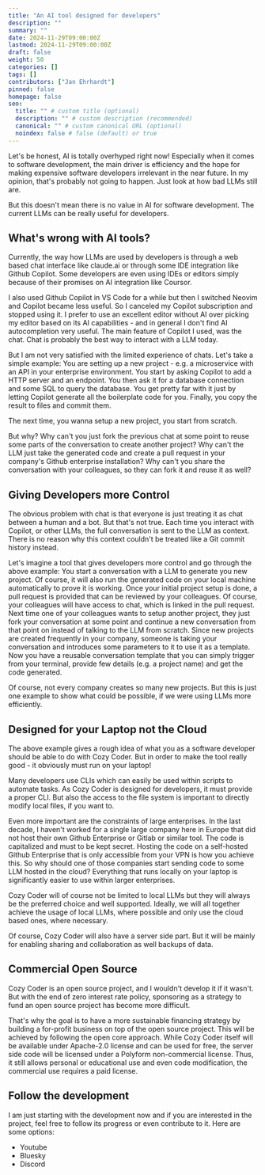 ```yaml
---
title: "An AI tool designed for developers"
description: ""
summary: ""
date: 2024-11-29T09:00:00Z
lastmod: 2024-11-29T09:00:00Z
draft: false
weight: 50
categories: []
tags: []
contributors: ["Jan Ehrhardt"]
pinned: false
homepage: false
seo:
  title: "" # custom title (optional)
  description: "" # custom description (recommended)
  canonical: "" # custom canonical URL (optional)
  noindex: false # false (default) or true
---
```


Let's be honest, AI is totally overhyped right now! Especially when it comes to software development, the main driver is efficiency and the hope for making expensive software developers irrelevant in the near future. In my opinion, that's probably not going to happen. Just look at how bad LLMs still are.

But this doesn't mean there is no value in AI for software development. The current LLMs can be really useful for developers.

## What's wrong with AI tools?

Currently, the way how LLMs are used by developers is through a web based chat interface like claude.ai or through some IDE integration like Github Copilot. Some developers are even using IDEs or editors simply because of their promises on AI integration like Coursor.

I also used Github Copilot in VS Code for a while but then I switched Neovim and Copilot became less useful. So I canceled my Copilot subscription and stopped using it. I prefer to use an excellent editor without AI over picking my editor based on its AI capabilities - and in general I don't find AI autocompletion very useful. The main feature of Copilot I used, was the chat. Chat is probably the best way to interact with a LLM today.

But I am not very satisfied with the limited experience of chats. Let's take a simple example:
You are setting up a new project - e.g. a microservice with an API in your enterprise environment. You start by asking Copilot to add a HTTP server and an endpoint. You then ask it for a database connection and some SQL to query the database. You get pretty far with it just by letting Copilot generate all the boilerplate code for you. Finally, you copy the result to files and commit them. 

The next time, you wanna setup a new project, you start from scratch.

But why? Why can't you just fork the previous chat at some point to reuse some parts of the conversation to create another project? Why can't the LLM just take the generated code and create a pull request in your company's Github enterprise installation? Why can't you share the conversation with your colleagues, so they can fork it and reuse it as well?

## Giving Developers more Control

The obvious problem with chat is that everyone is just treating it as chat between a human and a bot. But that's not true. Each time you interact with Copilot, or other LLMs, the full conversation is sent to the LLM as context. There is no reason why this context couldn't be treated like a Git commit history instead.

Let's imagine a tool that gives developers more control and go through the above example:
You start a conversation with a LLM to generate you new project. Of course, it will also run the generated code on your local machine automatically to prove it is working. Once your initial project setup is done, a pull request is provided that can be reviewed by your colleagues. Of course, your colleagues will have access to chat, which is linked in the pull request. Next time one of your colleagues wants to setup another project, they just fork your conversation at some point and continue a new conversation from that point on instead of talking to the LLM from scratch. Since new projects are created frequently in your company, someone is taking your conversation and introduces some parameters to it to use it as a template. Now you have a reusable conversation template that you can simply trigger from your terminal, provide few details (e.g. a project name) and get the code generated.

Of course, not every company creates so many new projects. But this is just one example to show what could be possible, if we were using LLMs more efficiently.

## Designed for your Laptop not the Cloud

The above example gives a rough idea of what you as a software developer should be able to do with Cozy Coder. But in order to make the tool really good - it obviously must run on your laptop!

Many developers use CLIs which can easily be used within scripts to automate tasks. As Cozy Coder is designed for developers, it must provide a proper CLI. But also the access to the file system is important to directly modify local files, if you want to.

Even more important are the constraints of large enterprises. In the last decade, I haven't worked for a single large company here in Europe that did not host their own Github Enterprise or Gitlab or similar tool. The code is capitalized and must to be kept secret. Hosting the code on a self-hosted Github Enterprise that is only accessible from your VPN is how you achieve this. So why should one of those companies start sending code to some LLM hosted in the cloud? Everything that runs locally on your laptop is significantly easier to use within larger enterprises.

Cozy Coder will of course not be limited to local LLMs but they will always be the preferred choice and well supported. Ideally, we will all together achieve the usage of local LLMs, where possible and only use the cloud based ones, where necessary.

Of course, Cozy Coder will also have a server side part. But it will be mainly for enabling sharing and collaboration as well backups of data.

## Commercial Open Source

Cozy Coder is an open source project, and I wouldn't develop it if it wasn't. But with the end of zero interest rate policy, sponsoring as a strategy to fund an open source project has become more difficult.

That's why the goal is to have a more sustainable financing strategy by building a for-profit business on top of the open source project. This will be achieved by following the open core approach. While Cozy Coder itself will be available under Apache-2.0 license and can be used for free, the server side code will be licensed under a Polyform non-commercial license. Thus, it still allows personal or educational use and even code modification, the commercial use requires a paid license.

## Follow the development

I am just starting with the development now and if you are interested in the project, feel free to follow its progress or even contribute to it. Here are some options:

- Youtube
- Bluesky
- Discord
